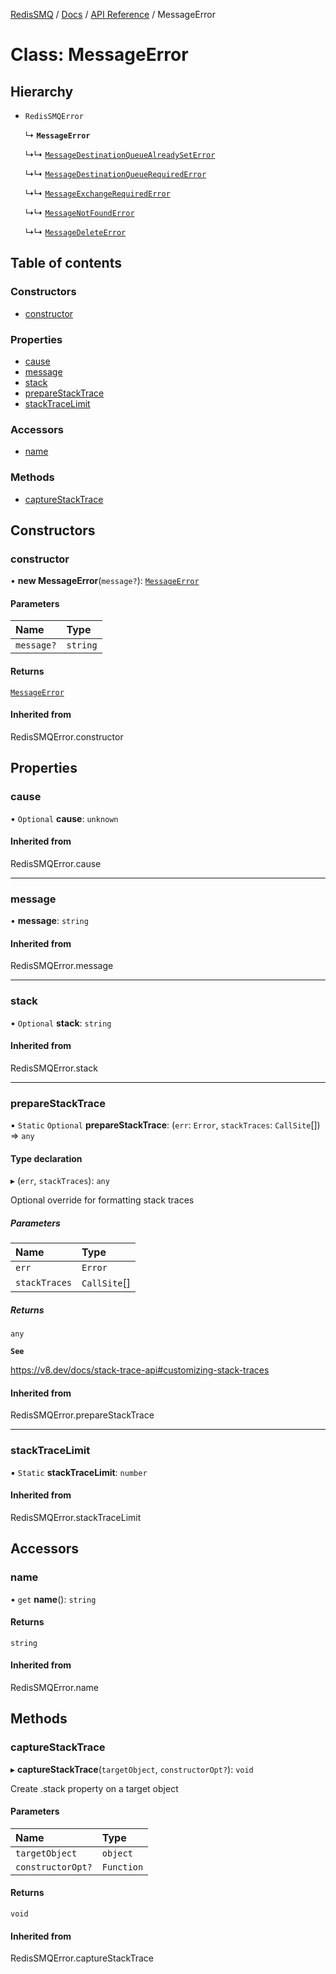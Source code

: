 [RedisSMQ](../../../README.md) / [Docs](../../README.md) / [API Reference](../README.md) / MessageError

# Class: MessageError

## Hierarchy

- `RedisSMQError`

  ↳ **`MessageError`**

  ↳↳ [`MessageDestinationQueueAlreadySetError`](MessageDestinationQueueAlreadySetError.md)

  ↳↳ [`MessageDestinationQueueRequiredError`](MessageDestinationQueueRequiredError.md)

  ↳↳ [`MessageExchangeRequiredError`](MessageExchangeRequiredError.md)

  ↳↳ [`MessageNotFoundError`](MessageNotFoundError.md)

  ↳↳ [`MessageDeleteError`](MessageDeleteError.md)

## Table of contents

### Constructors

- [constructor](MessageError.md#constructor)

### Properties

- [cause](MessageError.md#cause)
- [message](MessageError.md#message)
- [stack](MessageError.md#stack)
- [prepareStackTrace](MessageError.md#preparestacktrace)
- [stackTraceLimit](MessageError.md#stacktracelimit)

### Accessors

- [name](MessageError.md#name)

### Methods

- [captureStackTrace](MessageError.md#capturestacktrace)

## Constructors

### constructor

• **new MessageError**(`message?`): [`MessageError`](MessageError.md)

#### Parameters

| Name | Type |
| :------ | :------ |
| `message?` | `string` |

#### Returns

[`MessageError`](MessageError.md)

#### Inherited from

RedisSMQError.constructor

## Properties

### cause

• `Optional` **cause**: `unknown`

#### Inherited from

RedisSMQError.cause

___

### message

• **message**: `string`

#### Inherited from

RedisSMQError.message

___

### stack

• `Optional` **stack**: `string`

#### Inherited from

RedisSMQError.stack

___

### prepareStackTrace

▪ `Static` `Optional` **prepareStackTrace**: (`err`: `Error`, `stackTraces`: `CallSite`[]) => `any`

#### Type declaration

▸ (`err`, `stackTraces`): `any`

Optional override for formatting stack traces

##### Parameters

| Name | Type |
| :------ | :------ |
| `err` | `Error` |
| `stackTraces` | `CallSite`[] |

##### Returns

`any`

**`See`**

https://v8.dev/docs/stack-trace-api#customizing-stack-traces

#### Inherited from

RedisSMQError.prepareStackTrace

___

### stackTraceLimit

▪ `Static` **stackTraceLimit**: `number`

#### Inherited from

RedisSMQError.stackTraceLimit

## Accessors

### name

• `get` **name**(): `string`

#### Returns

`string`

#### Inherited from

RedisSMQError.name

## Methods

### captureStackTrace

▸ **captureStackTrace**(`targetObject`, `constructorOpt?`): `void`

Create .stack property on a target object

#### Parameters

| Name | Type |
| :------ | :------ |
| `targetObject` | `object` |
| `constructorOpt?` | `Function` |

#### Returns

`void`

#### Inherited from

RedisSMQError.captureStackTrace
